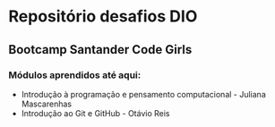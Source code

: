 # Repositório desafios DIO

## Bootcamp Santander Code Girls

### Módulos aprendidos até aqui:
 - Introdução à programação e pensamento computacional - Juliana Mascarenhas
 - Introdução ao Git e GitHub - Otávio Reis
 
